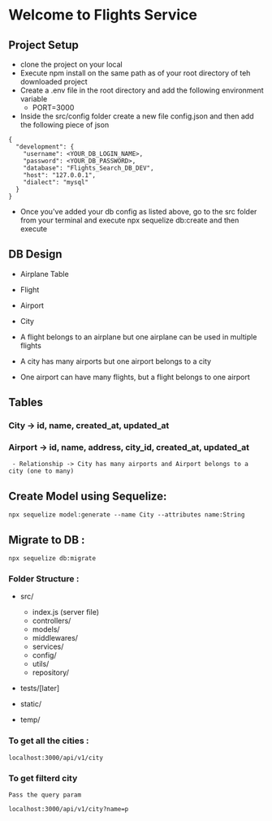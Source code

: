 # Welcome to Flights Service

## Project Setup

- clone the project on your local
- Execute npm install on the same path as of your root directory of teh downloaded project
- Create a .env file in the root directory and add the following environment variable
  - PORT=3000
- Inside the src/config folder create a new file config.json and then add the following piece of json

```
{
  "development": {
    "username": <YOUR_DB_LOGIN_NAME>,
    "password": <YOUR_DB_PASSWORD>,
    "database": "Flights_Search_DB_DEV",
    "host": "127.0.0.1",
    "dialect": "mysql"
  }
}
```

- Once you've added your db config as listed above, go to the src folder from your terminal and execute npx sequelize db:create and then execute

## DB Design

- Airplane Table
- Flight
- Airport
- City

- A flight belongs to an airplane but one airplane can be used in multiple flights
- A city has many airports but one airport belongs to a city
- One airport can have many flights, but a flight belongs to one airport

## Tables

### City -> id, name, created_at, updated_at

### Airport -> id, name, address, city_id, created_at, updated_at

     - Relationship -> City has many airports and Airport belongs to a city (one to many)

## Create Model using Sequelize:

`npx sequelize model:generate --name City --attributes name:String`

## Migrate to DB :

`npx sequelize db:migrate`

### Folder Structure :

- src/

  - index.js (server file)
  - controllers/
  - models/
  - middlewares/
  - services/
  - config/
  - utils/
  - repository/

- tests/[later]
- static/
- temp/

### To get all the cities :
  `localhost:3000/api/v1/city`

### To get filterd city

    Pass the query param
  `localhost:3000/api/v1/city?name=p`
